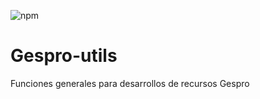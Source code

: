 ![npm](https://img.shields.io/npm/v/gespro-utils)
 

# Gespro-utils
 Funciones generales para desarrollos de recursos Gespro

